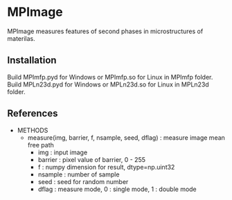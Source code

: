 # MPImage
MPImage measures features of second phases in microstructures of materilas.

## Installation
Build MPImfp.pyd for Windows or MPImfp.so for Linux in MPImfp folder.
Build MPLn23d.pyd for Windows or MPLn23d.so for Linux in MPLn23d folder.

## References
+ METHODS
  + measure(img, barrier, f, nsample, seed, dflag) : measure image mean free path
    + img : input image
    + barrier : pixel value of barrier, 0 - 255
    + f : numpy dimension for result, dtype=np.uint32
    + nsample : number of sample
    + seed : seed for random number
    + dflag : measure mode, 0 : single mode, 1 : double mode
